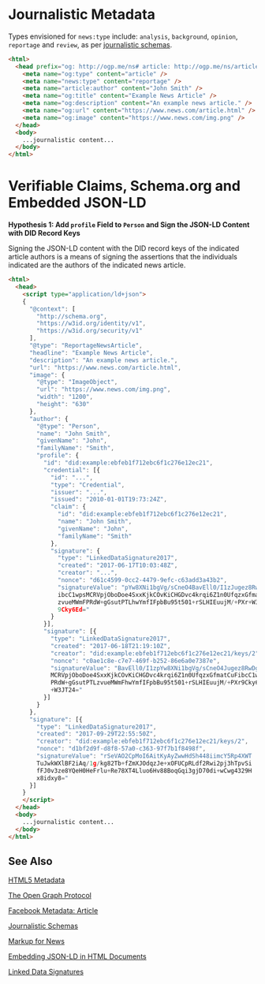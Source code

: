 # Journalistic Metadata

Types envisioned for `news:type` include: `analysis`, `background`, `opinion`, `reportage` and `review`, as per [journalistic schemas](journalistic-schemas.md).

```html
<html>
  <head prefix="og: http://ogp.me/ns# article: http://ogp.me/ns/article# news: http://example.com#">
    <meta name="og:type" content="article" />
    <meta name="news:type" content="reportage" />
    <meta name="article:author" content="John Smith" />
    <meta name="og:title" content="Example News Article" />
    <meta name="og:description" content="An example news article." />
    <meta name="og:url" content="https://www.news.com/article.html" />
    <meta name="og:image" content="https://www.news.com/img.png" />
  </head>
  <body>
    ...journalistic content...
  </body>
</html>  
```

# Verifiable Claims, Schema.org and Embedded JSON-LD
**Hypothesis 1: Add `profile` Field to `Person` and Sign the JSON-LD Content with DID Record Keys**

Signing the JSON-LD content with the DID record keys of the indicated article authors is a means of signing the assertions that the individuals indicated are the authors of the indicated news article.
```html
<html>
  <head>
    <script type="application/ld+json">
    {
      "@context": [
        "http://schema.org",
        "https://w3id.org/identity/v1",
        "https://w3id.org/security/v1"
      ],
      "@type": "ReportageNewsArticle",
      "headline": "Example News Article",
      "description": "An example news article.",
      "url": "https://www.news.com/article.html",
      "image": {
        "@type": "ImageObject",
        "url": "https://www.news.com/img.png",
        "width": "1200",
        "height": "630"
      },
      "author": {
        "@type": "Person",
        "name": "John Smith",
        "givenName": "John",
        "familyName": "Smith",
        "profile": {
          "id": "did:example:ebfeb1f712ebc6f1c276e12ec21",
          "credential": [{
            "id": "...",
            "type": "Credential",
            "issuer": "...",
            "issued": "2010-01-01T19:73:24Z",
            "claim": {
              "id": "did:example:ebfeb1f712ebc6f1c276e12ec21",
              "name": "John Smith",
              "givenName": "John",
              "familyName": "Smith"
            },
            "signature": {
              "type": "LinkedDataSignature2017",
              "created": "2017-06-17T10:03:48Z",
              "creator": "...",
              "nonce": "d61c4599-0cc2-4479-9efc-c63add3a43b2",
              "signatureValue": "pYw8XNi1bgVg/sCneO4BavEll0/I1zJugez8RwDg/+
              ibcC1wpsMCRVpjOboDoe4SxxKjkCOvKiCHGDvc4krqi6Z1n0UfqzxGfmatCuF
              zvueMWmFPRdW+gGsutPTLhwYmfIFpbBu95t501+rSLHIEuujM/+PXr+W3JT24
              9Cky6Ed="
            }
          }],
          "signature": [{
            "type": "LinkedDataSignature2017",
            "created": "2017-06-18T21:19:10Z",
            "creator": "did:example:ebfeb1f712ebc6f1c276e12ec21/keys/2",
            "nonce": "c0ae1c8e-c7e7-469f-b252-86e6a0e7387e",
            "signatureValue": "BavEll0/I1zpYw8XNi1bgVg/sCneO4Jugez8RwDg/+
            MCRVpjOboDoe4SxxKjkCOvKiCHGDvc4krqi6Z1n0UfqzxGfmatCuFibcC1wps
            PRdW+gGsutPTLzvueMWmFhwYmfIFpbBu95t501+rSLHIEuujM/+PXr9Cky6Ed
            +W3JT24="
          }]
        }
      },
      "signature": [{
        "type": "LinkedDataSignature2017",
        "created": "2017-09-29T22:55:50Z",
        "creator": "did:example:ebfeb1f712ebc6f1c276e12ec21/keys/2",
        "nonce": "d1bf2d9f-d8f8-57a0-c363-97f7b1f8498f",
        "signatureValue": "rSeVAO2CpMoI6AitKyAyZwwHdSh448iimcY5Rp4XWT
        TuJwkWXlBF2iAq/1g/kg82Tb+fZmXJOdqzJe+xOFUCpRLdf2Rwi2pj3hTpvSi
        fFJ0v3ze8YQeH0HeFrlu+Re78XT4Lluo6Hv88BoqGqi3gjD70di+wCwg4329H
        x8idxy8="
      }]
    }
    </script>
  </head>
  <body>
    ...journalistic content...
  </body>
</html>
```

## See Also
[HTML5 Metadata](https://www.w3.org/TR/html5/document-metadata.html)

[The Open Graph Protocol](http://ogp.me/)

[Facebook Metadata: Article](https://developers.facebook.com/docs/reference/opengraph/object-type/article/)

[Journalistic Schemas](journalistic-schemas.md)

[Markup for News](https://schema.org/docs/news.html)

[Embedding JSON-LD in HTML Documents](https://json-ld.org/spec/latest/json-ld/#embedding-json-ld-in-html-documents)

[Linked Data Signatures](https://w3c-dvcg.github.io/ld-signatures/)
